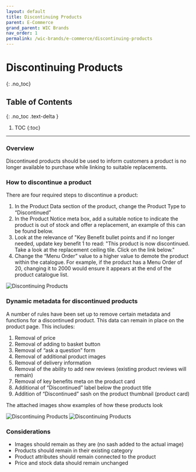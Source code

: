 ```yaml
---
layout: default
title: Discontinuing Products
parent: E-Commerce
grand_parent: WIC Brands
nav_order: 1
permalink: /wic-brands/e-commerce/discontinuing-products
---
```


# Discontinuing Products
{: .no_toc}

## Table of Contents
{: .no_toc .text-delta }

1. TOC
{:toc}
---

### Overview
Discontinued products should be used to inform customers a product is no longer available to purchase while linking to suitable replacements.

### How to discontinue a product
There are four required steps to discontinue a product:
1. In the Product Data section of the product, change the Product Type to “Discontinued”
2. In the Product Notice meta box, add a suitable notice to indicate the product is out of stock and offer a replacement, an example of this can be found below.
3. Look at the relevance of "Key Benefit bullet points and if no longer needed, update key benefit 1 to read: "This product is now discontinued. Take a look at the replacement ceiling tile. Click on the link below."
4. Change the “Menu Order” value to a higher value to demote the product within the catalogue. For example, if the product has a Menu Order of 20, changing it to 2000 would ensure it appears at the end of the product catalogue list.

<!-- <pre>
The [PRODUCT TITLE] ceiling tile is now Discontinued, however we recommend that you check out the [ALTERNATIVE PRODUCT] replacement tile
</pre> -->

<img src="https://searchstation.github.io/ss-docs/assets/images/e-commerce-images/discontinuing-products-1.jpg" alt="Discontinuing Products">

### Dynamic metadata for discontinued products
A number of rules have been set up to remove certain metadata and functions for a discontinued product. This data can remain in place on the product page. This includes:

1. Removal of price
2. Removal of adding to basket button
3. Removal of “ask a question” form
4. Removal of additional product images
5. Removal of delivery information
6. Removal of the ability to add new reviews (existing product reviews will remain)
7. Removal of key benefits meta on the product card
8. Additional of “Discontinued” label below the product title
9. Addition of “Discontinued” sash on the product thumbnail (product card)

The attached images show examples of how these products look

<img src="https://searchstation.github.io/ss-docs/assets/images/e-commerce-images/discontinuing-products-2.jpg" alt="Discontinuing Products">

<img src="https://searchstation.github.io/ss-docs/assets/images/e-commerce-images/discontinuing-products-3.jpg" alt="Discontinuing Products">


### Considerations
- Images should remain as they are (no sash added to the actual image)
- Products should remain in their existing category
- Product attributes should remain connected to the product
- Price and stock data should remain unchanged
